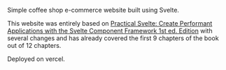 Simple coffee shop e-commerce website built using Svelte.

This website was entirely based on [Practical Svelte: Create Performant Applications with the Svelte Component Framework 1st ed. Edition](https://www.amazon.com/Practical-Svelte-Performant-Applications-Component/dp/1484273737/ref=sr_1_1?crid=2FHFJ7V6O5RXC&keywords=practical+svelte&qid=1641656133&sprefix=practical+sve%2Caps%2C425&sr=8-1) with several changes and has already covered the first 9 chapters of the book out of 12 chapters.

Deployed on vercel.
